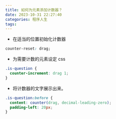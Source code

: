 ```yaml
---
title: 如何为元素添加计数器？
date: 2023-10-31 22:27:40
categories: 程序人生
tags:
---
```


- 在适当的位置初始化计数器

```css
counter-reset: drag; 
```

- 为需要计数的元素设定 css

```css
.is-question {
  counter-increment: drag 1;
}
```

- 将计数器的文字展示出来。

```css
.is-question:before {
  content: counter(drag, decimal-leading-zero);
  padding-left: 20px;
}
```